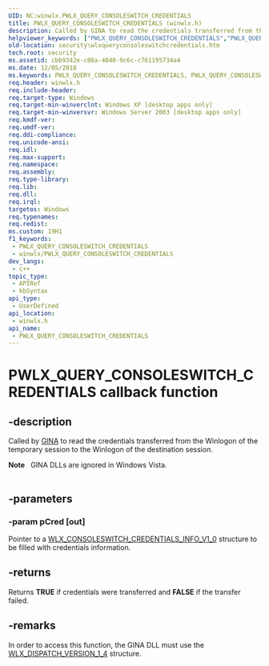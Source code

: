 ```yaml
---
UID: NC:winwlx.PWLX_QUERY_CONSOLESWITCH_CREDENTIALS
title: PWLX_QUERY_CONSOLESWITCH_CREDENTIALS (winwlx.h)
description: Called by GINA to read the credentials transferred from the Winlogon of the temporary session to the Winlogon of the destination session.
helpviewer_keywords: ["PWLX_QUERY_CONSOLESWITCH_CREDENTIALS","PWLX_QUERY_CONSOLESWITCH_CREDENTIALS callback","WlxQueryConsoleSwitchCredentials","WlxQueryConsoleSwitchCredentials callback function [Security]","_gina_wlxqueryconsoleswitchcredentials","security.wlxqueryconsoleswitchcredentials","winwlx/WlxQueryConsoleSwitchCredentials"]
old-location: security\wlxqueryconsoleswitchcredentials.htm
tech.root: security
ms.assetid: cbb9342e-c06a-4040-9c6c-c761195734a4
ms.date: 12/05/2018
ms.keywords: PWLX_QUERY_CONSOLESWITCH_CREDENTIALS, PWLX_QUERY_CONSOLESWITCH_CREDENTIALS callback, WlxQueryConsoleSwitchCredentials, WlxQueryConsoleSwitchCredentials callback function [Security], _gina_wlxqueryconsoleswitchcredentials, security.wlxqueryconsoleswitchcredentials, winwlx/WlxQueryConsoleSwitchCredentials
req.header: winwlx.h
req.include-header: 
req.target-type: Windows
req.target-min-winverclnt: Windows XP [desktop apps only]
req.target-min-winversvr: Windows Server 2003 [desktop apps only]
req.kmdf-ver: 
req.umdf-ver: 
req.ddi-compliance: 
req.unicode-ansi: 
req.idl: 
req.max-support: 
req.namespace: 
req.assembly: 
req.type-library: 
req.lib: 
req.dll: 
req.irql: 
targetos: Windows
req.typenames: 
req.redist: 
ms.custom: 19H1
f1_keywords:
 - PWLX_QUERY_CONSOLESWITCH_CREDENTIALS
 - winwlx/PWLX_QUERY_CONSOLESWITCH_CREDENTIALS
dev_langs:
 - c++
topic_type:
 - APIRef
 - kbSyntax
api_type:
 - UserDefined
api_location:
 - winwlx.h
api_name:
 - PWLX_QUERY_CONSOLESWITCH_CREDENTIALS
---
```


# PWLX_QUERY_CONSOLESWITCH_CREDENTIALS callback function


## -description

Called by <a href="/windows/desktop/SecGloss/g-gly">GINA</a> to read the credentials transferred from the Winlogon of the temporary session to the Winlogon of the destination session.
<div class="alert"><b>Note</b>   GINA DLLs are ignored in Windows Vista.</div><div> </div>

## -parameters

### -param pCred [out]

Pointer to a 
<a href="/windows/win32/api/winwlx/ns-winwlx-wlx_consoleswitch_credentials_info_v1_0">WLX_CONSOLESWITCH_CREDENTIALS_INFO_V1_0</a> structure to be filled with credentials information.

## -returns

Returns <b>TRUE</b> if credentials were transferred and <b>FALSE</b> if the transfer failed.

## -remarks

In order to access this function, the GINA DLL must use the 
<a href="/windows/desktop/api/winwlx/ns-winwlx-wlx_dispatch_version_1_4">WLX_DISPATCH_VERSION_1_4</a> structure.

